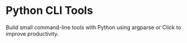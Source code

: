 # Python CLI Tools

Build small command-line tools with Python using argparse or Click to improve productivity.
